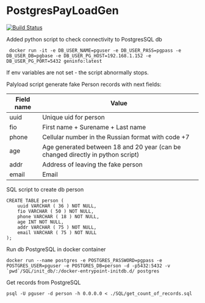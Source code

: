 # PostgresPayLoadGen


[![Build Status](https://app.travis-ci.com/Uglykoyote/PostgresPayLoadGen.svg?branch=master)](https://app.travis-ci.com/Uglykoyote/PostgresPayLoadGen)


Added python script to check connectivity to PostgresSQL db

```
 docker run -it -e DB_USER_NAME=pguser -e DB_USER_PASS=pgpass -e DB_USER_DB=pgbase -e DB_USER_PG_HOST=192.168.1.152 -e DB_USER_PG_PORT=5432 geninfo:latest
```
If env variables are not set - the script abnormally stops.

Palyload script generate fake Person records with next fields:

| Field name  | Value |
| ------------- | ------------- |
| uuid  | Unique uid for person  |
| fio  | First name + Surename + Last name  |
| phone  | Cellular number in the Russian format with code +7|
| age  | Age generated between 18 and 20 year (can be changed directly in python script)  |
| addr  | Address of leaving the fake person  |
| email  | Email  |


SQL script to create db person
```
CREATE TABLE person (
    uuid VARCHAR ( 36 ) NOT NULL,
    fio VARCHAR ( 50 ) NOT NULL,
    phone VARCHAR ( 18 ) NOT NULL,
    age INT NOT NULL,
    addr VARCHAR ( 75 ) NOT NULL,
    email VARCHAR ( 75 ) NOT NULL
);
```

Run db PostgreSQL in docker container
```
docker run --name postgres -e POSTGRES_PASSWORD=pgpass -e POSTGRES_USER=pguser -e POSTGRES_DB=person -d -p5432:5432 -v `pwd`/SQL/init_db/:/docker-entrypoint-initdb.d/ postgres
```

Get records from PostgreSQL
```
psql -U pguser -d person -h 0.0.0.0 < ./SQL/get_count_of_records.sql
```
